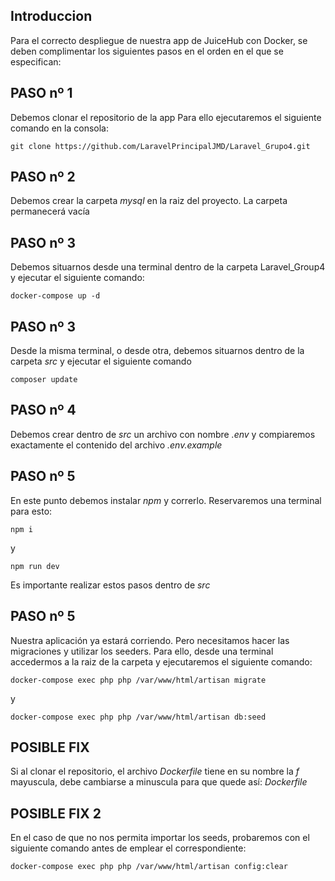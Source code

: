 ## Introduccion

Para el correcto despliegue de nuestra app de JuiceHub con Docker,
se deben complimentar los siguientes pasos en el orden en el que se especifican:

## PASO nº 1

Debemos clonar el repositorio de la app
Para ello ejecutaremos el siguiente comando en la consola:

```git clone https://github.com/LaravelPrincipalJMD/Laravel_Grupo4.git```

## PASO nº 2
Debemos crear la carpeta *mysql* en la raiz del proyecto. La carpeta permanecerá vacía

## PASO nº 3

Debemos situarnos desde una terminal dentro de la carpeta Laravel_Group4 
y ejecutar el siguiente comando:

```docker-compose up -d```

## PASO nº 3

Desde la misma terminal, o desde otra, debemos situarnos dentro de la carpeta *src* y ejecutar el siguiente comando

```composer update```

## PASO nº 4

Debemos crear dentro de *src* un archivo con nombre *.env* y compiaremos exactamente el contenido del archivo *.env.example*

## PASO nº 5

En este punto debemos instalar *npm* y correrlo. Reservaremos una terminal para esto:

```npm i```

y

```npm run dev```

Es importante realizar estos pasos dentro de *src*

## PASO nº 5

Nuestra aplicación ya estará corriendo. Pero necesitamos hacer las migraciones y utilizar los seeders. Para ello, desde una terminal accedermos a la raiz de la carpeta y ejecutaremos el siguiente comando:

```docker-compose exec php php /var/www/html/artisan migrate```

y

```docker-compose exec php php /var/www/html/artisan db:seed```


## POSIBLE FIX 

Si al clonar el repositorio, el archivo *Dockerfile* tiene en su nombre la *f* mayuscula, debe cambiarse a minuscula para que quede así: *Dockerfile*

## POSIBLE FIX 2

En el caso de que no nos permita importar los seeds, probaremos con el siguiente comando antes de emplear el correspondiente:

```docker-compose exec php php /var/www/html/artisan config:clear```

